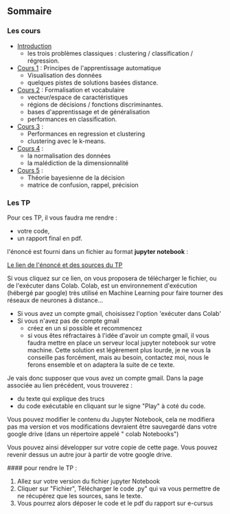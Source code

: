 ## Sommaire

### Les cours

- [Introduction](00_intro.md)
  - les trois problèmes classiques : clustering / classification /
  régression.
- [Cours 1](01_cours1.md) : Principes de l'apprentissage automatique
  - Visualisation des données
  - quelques pistes de solutions basées distance.
- [Cours 2](02_cours2.md) : Formalisation et vocabulaire
  - vecteur/espace de caractéristiques
  - régions de décisions / fonctions discriminantes.
  - bases d'apprentissage et de généralisation
  - performances en classification.
- [Cours 3](03_cours3.md) :
  - Performances en regression et clustering
  - clustering avec le k-means.
- [Cours 4](04_cours4.md) :
    - la normalisation des données
    - la malédiction de la dimensionnalité
- [Cours 5](05_cours5.md) :
    - Théorie bayesienne de la décision
    - matrice de confusion, rappel, précision

### Les TP

Pour ces TP, il vous faudra me rendre :
- votre code,
- un rapport final en pdf.

l'énoncé est fourni dans un fichier au format **jupyter notebook** :

[Le lien de l'énoncé et des sources du TP](https://drive.google.com/open?id=1KcEk1kuvoFgR7svmQKeXIJJ1S90S3qzR)

Si vous cliquez sur ce lien, on vous proposera de télécharger le fichier, ou de l'exécuter dans Colab. Colab, est un environnement d'exécution (hébergé par google) très utilisé en Machine Learning
pour faire tourner des réseaux de neurones à distance...

- Si vous avez un compte gmail, choisissez l'option 'exécuter dans Colab'
- Si vous n'avez pas de compte gmail
  - créez en un si possible et recommencez
  - si vous êtes réfractaires à l'idée d'avoir un compte gmail,
  il vous faudra mettre en place un serveur local jupyter notebook sur votre machine. Cette solution est légèrement plus lourde, je ne vous la conseille pas forcément, mais au besoin, contactez moi, nous le ferons ensemble et on adaptera la suite de ce texte.

Je vais donc supposer que vous avez un compte gmail.
Dans la page associée au lien précédent, vous trouverez :
- du texte qui explique des trucs
- du code exécutable en cliquant sur le signe "Play" à coté du code.

Vous pouvez modifier le contenu du Jupyter Notebook, cela ne modifiera pas ma version et vos modifications devraient être sauvegardé dans votre google drive (dans un répertoire appelé " colab Notebooks")

Vous pouvez ainsi développer sur votre copie de cette page. Vous pouvez revenir dessus un autre jour à partir de votre google drive.


#### pour rendre le TP :

1. Allez sur votre version du fichier jupyter Notebook
2. Cliquer sur "Fichier", Télécharger le code .py" qui va vous permettre de ne récupérez que les sources, sans le texte.
3. Vous pourrez alors déposer le code et le pdf du rapport sur e-cursus

